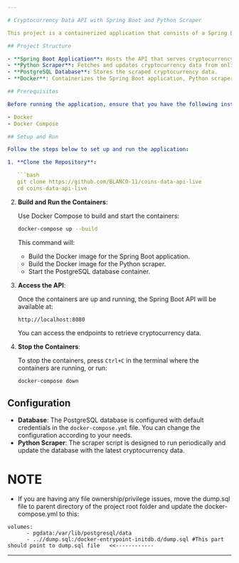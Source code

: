 ```yaml
---

# Cryptocurrency Data API with Spring Boot and Python Scraper

This project is a containerized application that consists of a Spring Boot API and a Python-based web scraper. The application scrapes cryptocurrency data from the web and stores it in a PostgreSQL database. The Spring Boot API serves this data to clients via RESTful endpoints.

## Project Structure

- **Spring Boot Application**: Hosts the API that serves cryptocurrency data.
- **Python Scraper**: Fetches and updates cryptocurrency data from online sources and stores it in the PostgreSQL database.
- **PostgreSQL Database**: Stores the scraped cryptocurrency data.
- **Docker**: Containerizes the Spring Boot application, Python scraper, and PostgreSQL database for easy deployment.

## Prerequisites

Before running the application, ensure that you have the following installed on your machine:

- Docker
- Docker Compose

## Setup and Run

Follow the steps below to set up and run the application:

1. **Clone the Repository**:

   ```bash
   git clone https://github.com/BLANCO-11/coins-data-api-live
   cd coins-data-api-live
   ```

2. **Build and Run the Containers**:

   Use Docker Compose to build and start the containers:

   ```bash
   docker-compose up --build
   ```

   This command will:

   - Build the Docker image for the Spring Boot application.
   - Build the Docker image for the Python scraper.
   - Start the PostgreSQL database container.

3. **Access the API**:

   Once the containers are up and running, the Spring Boot API will be available at:

   ```
   http://localhost:8080
   ```

   You can access the endpoints to retrieve cryptocurrency data.

4. **Stop the Containers**:

   To stop the containers, press `Ctrl+C` in the terminal where the containers are running, or run:

   ```bash
   docker-compose down
   ```

## Configuration

- **Database**: The PostgreSQL database is configured with default credentials in the `docker-compose.yml` file. You can change the configuration according to your needs.
- **Python Scraper**: The scraper script is designed to run periodically and update the database with the latest cryptocurrency data.

# NOTE
- If you are having any file ownership/privilege issues, move the dump.sql file to parent directory of the project root folder and update the docker-compose.yml to this:
```
volumes:
      - pgdata:/var/lib/postgresql/data
      - ..//dump.sql:/docker-entrypoint-initdb.d/dump.sql #This part should point to dump.sql file   <<------------
```

---
```

